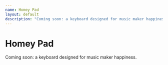 ```yaml
---
name: Homey Pad
layout: default
description: "Coming soon: a keyboard designed for music maker happiness."
---
```

# Homey Pad

Coming soon: a keyboard designed for music maker happiness.

